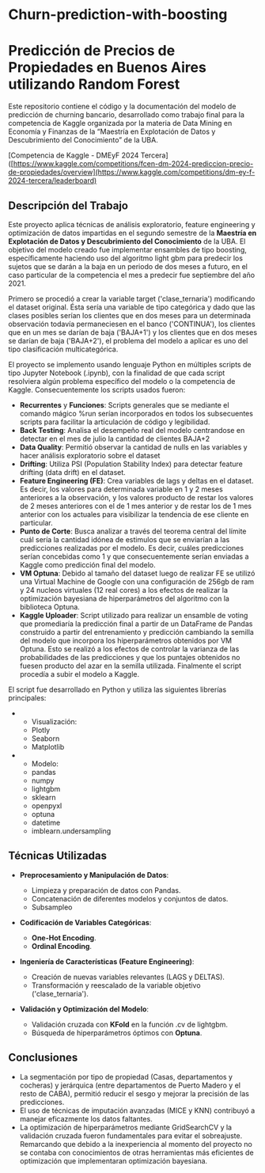 # Churn-prediction-with-boosting



# Predicción de Precios de Propiedades en Buenos Aires utilizando Random Forest
Este repositorio contiene el código y la documentación del modelo de predicción de churning bancario, desarrollado como trabajo final para la competencia de Kaggle organizada por la materia de Data Mining en Economía y Finanzas de la “Maestría en Explotación de Datos y Descubrimiento del Conocimiento” de la UBA.

[Competencia de Kaggle - DMEyF 2024 Tercera]([https://www.kaggle.com/competitions/fcen-dm-2024-prediccion-precio-de-propiedades/overview](https://www.kaggle.com/competitions/dm-ey-f-2024-tercera/leaderboard)

## Descripción del Trabajo

Este proyecto aplica técnicas de análisis exploratorio, feature engineering y optimización de datos impartidas en el segundo semestre de la **Maestría en Explotación de Datos y Descubrimiento del Conocimiento** de la UBA. El objetivo del modelo creado fue implementar ensambles de tipo boosting, específicamente haciendo uso del algoritmo light gbm para predecir los sujetos que se darán a la baja en un periodo de dos meses a futuro, en el caso particular de la competencia el mes a predecir fue septiembre del año 2021.

Primero se procedió a crear la variable target ('clase_ternaria') modificando el dataset original. Ésta sería una variable de tipo categórica y dado que las clases posibles serían los clientes que en dos meses para un determinada observación todavía permaneciesen en el banco ('CONTINUA'), los clientes que en un mes se darían de baja ('BAJA+1') y los clientes que en dos meses se darían de baja ('BAJA+2'), el problema del modelo a aplicar es uno del tipo clasificación multicategórica. 

El proyecto se implemento usando lenguaje Python en múltiples scripts de tipo Jupyter Notebook (.ipynb), con la finalidad de que cada script resolviera algún problema específico del modelo o la competencia de Kaggle. Consecuentemente los scripts usados fueron:

- **Recurrentes** y **Funciones**: Scripts generales que se mediante el comando mágico %run serían incorporados en todos los subsecuentes scripts para facilitar la articulación de código y legibilidad.
- **Back Testing**: Analisa el desempeño real del modelo centrandose en detectar en el mes de julio la cantidad de clientes BAJA+2
- **Data Quality**: Permitió observar la cantidad de nulls en las variables y hacer análisis exploratorio sobre el dataset
- **Drifting**: Utiliza PSI (Population Stability Index) para detectar feature drifting (data drift) en el dataset.
- **Feature Engineering (FE)**: Crea variables de lags y deltas en el dataset. Es decir, los valores para determinada variable en 1 y 2 meses anteriores a la observación, y los valores producto de restar los valores de 2 meses anteriores con el de 1 mes anterior y de restar los de 1 mes anterior con los actuales para visibilizar la tendencia de ese cliente en particular.
- **Punto de Corte**: Busca analizar a través del teorema central del límite cuál sería la cantidad idónea de estimulos que se enviarían a las predicciones realizadas por el modelo. Es decir, cuáles predicciones serían concebidas como 1 y que consecuentemente serían enviadas a Kaggle como predicción final del modelo.
- **VM Optuna**: Debido al tamaño del dataset luego de realizar FE se utilizó una Virtual Machine de Google con una configuración de 256gb de ram y 24 nucleos virtuales (12 real cores) a los efectos de realizar la optimización bayesiana de hiperparámetros del algoritmo con la biblioteca Optuna.
- **Kaggle Uploader**: Script utilizado para realizar un ensamble de voting que promediaría la predicción final a partir de un DataFrame de Pandas construido a partir del entrenamiento y predicción cambiando la semilla del modelo que incorpora los hiperparámetros obtenidos por VM Optuna. Esto se realizó a los efectos de controlar la varianza de las probabilidades de las predicciones y que los puntajes obtenidos no fuesen producto del azar en la semilla utilizada. Finalmente el script procedía a subir el modelo a Kaggle.

El script fue desarrollado en Python y utiliza las siguientes librerías principales:

- - Visualización:
  - Plotly
  - Seaborn
  - Matplotlib

- - Modelo:
  - pandas
  - numpy
  - lightgbm
  - sklearn
  - openpyxl
  - optuna
  - datetime
  - imblearn.undersampling


## Técnicas Utilizadas

- **Preprocesamiento y Manipulación de Datos**:
  - Limpieza y preparación de datos con Pandas.
  - Concatenación de diferentes modelos y conjuntos de datos.
  - Subsampleo

- **Codificación de Variables Categóricas**:
  - **One-Hot Encoding**.
  - **Ordinal Encoding**.

- **Ingeniería de Características (Feature Engineering)**:
  - Creación de nuevas variables relevantes (LAGS y DELTAS).
  - Transformación y reescalado de la variable objetivo ('clase_ternaria').

- **Validación y Optimización del Modelo**:
  - Validación cruzada con **KFold** en la función .cv de lightgbm.
  - Búsqueda de hiperparámetros óptimos con **Optuna**.



## Conclusiones

- La segmentación por tipo de propiedad (Casas, departamentos y cocheras) y jerárquica (entre departamentos de Puerto Madero y el resto de CABA), permitió reducir el sesgo y mejorar la precisión de las predicciones.
- El uso de técnicas de imputación avanzadas (MICE y KNN) contribuyó a manejar eficazmente los datos faltantes.
- La optimización de hiperparámetros mediante GridSearchCV y la validación cruzada fueron fundamentales para evitar el sobreajuste. Remarcando que debido a la inexperiencia al momento del proyecto no se contaba con conocimientos de otras herramientas más eficientes de optimización que implementaran optimización bayesiana. 
